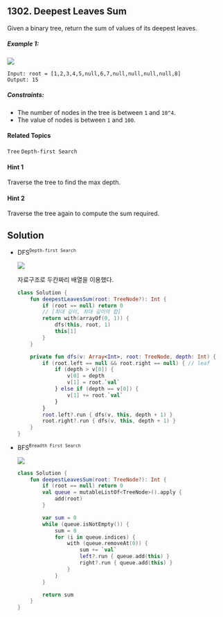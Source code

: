 ## 1302. Deepest Leaves Sum

Given a binary tree, return the sum of values of its deepest leaves.

##### Example 1:

![](https://i.imgur.com/XHp5Imx.png)

```
Input: root = [1,2,3,4,5,null,6,7,null,null,null,null,8]
Output: 15
```

##### Constraints:

* The number of nodes in the tree is between `1` and `10^4`.
* The value of nodes is between `1` and `100`.

#### Related Topics

`Tree` `Depth-first Search`

#### Hint 1

Traverse the tree to find the max depth.

#### Hint 2

Traverse the tree again to compute the sum required.

## Solution

* DFS<sup>`Depth-first Search`</sup>

    ![](https://i.imgur.com/LZ9m2M0.png)
    
    자료구조로 두칸짜리 배열을 이용했다.
    
    ```kotlin
    class Solution {
        fun deepestLeavesSum(root: TreeNode?): Int {
            if (root == null) return 0
            // [최대 깊이, 최대 깊이의 합]
            return with(arrayOf(0, 1)) {
                dfs(this, root, 1)
                this[1]
            }
        }
    
        private fun dfs(v: Array<Int>, root: TreeNode, depth: Int) {
            if (root.left == null && root.right == null) { // leaf
                if (depth > v[0]) {
                    v[0] = depth
                    v[1] = root.`val`
                } else if (depth == v[0]) {
                    v[1] += root.`val`
                }
            }
            root.left?.run { dfs(v, this, depth + 1) }
            root.right?.run { dfs(v, this, depth + 1) }
        }
    }
    ```

* BFS<sup>`Breadth First Search`</sup>

    ![](https://i.imgur.com/y3VQJHZ.png)

    ```kotlin
    class Solution {
        fun deepestLeavesSum(root: TreeNode?): Int {
            if (root == null) return 0
            val queue = mutableListOf<TreeNode>().apply {
                add(root)
            }
    
            var sum = 0
            while (queue.isNotEmpty()) {
                sum = 0
                for (i in queue.indices) {
                    with (queue.removeAt(0)) {
                        sum += `val`
                        left?.run { queue.add(this) }
                        right?.run { queue.add(this) }
                    }
                }
            }
    
            return sum
        }
    }
    ```
